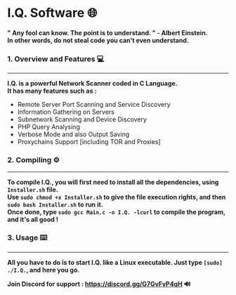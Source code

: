 # I.Q. Software 🌐

**" Any fool can know. The point is to understand. " - Albert Einstein.** <br>
**In other words, do not steal code you can't even understand.** <br>

### 1. Overview and Features 💻
---

**I.Q. is a powerful Network Scanner coded in C Language.** <br>
**It has many features such as :**
  - Remote Server Port Scanning and Service Discovery
  - Information Gathering on Servers
  - Subnetwork Scanning and Device Discovery
  - PHP Query Analysing
  - Verbose Mode and also Output Saving
  - Proxychains Support [including TOR and Proxies]

### 2. Compiling ⚙️
---

**To compile I.Q., you will first need to install all the dependencies, using `Installer.sh` file.** <br>
**Use `sudo chmod +x Installer.sh` to give the file execution rights, and then `sudo bash Installer.sh` to run it.** <br>
**Once done, type `sudo gcc Main.c -o I.Q. -lcurl`  to compile the program, and it's all good !** <br>

### 3. Usage ⌨️
---

**All you have to do is to start I.Q. like a Linux executable. Just type `[sudo] ./I.Q.`, and here you go.** <br>

**Join Discord for support : https://discord.gg/G7GvFvP4qH 🔊**
